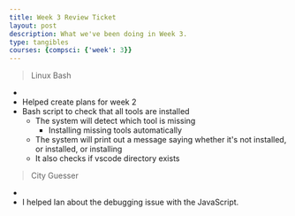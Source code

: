 ```yaml
---
title: Week 3 Review Ticket
layout: post
description: What we've been doing in Week 3.
type: tangibles
courses: {compsci: {'week': 3}}
---
```


> Linux Bash
- 
- Helped create plans for week 2 
- Bash script to check that all tools are installed
    - The system will detect which tool is missing
        - Installing missing tools automatically
    - The system will print out a message saying whether it's not installed, or installed, or installing
    - It also checks if vscode directory exists
    
> City Guesser
- 
- I helped Ian about the debugging issue with the JavaScript.


